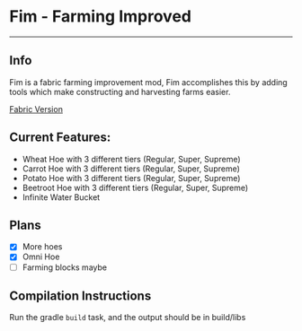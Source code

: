 # Fim - Farming Improved
---
## Info
Fim is a fabric farming improvement mod, Fim accomplishes this by adding tools which make constructing and harvesting farms easier.

[Fabric Version](https://github.com/Zutki/Fim)

## Current Features:
- Wheat Hoe with 3 different tiers (Regular, Super, Supreme)
- Carrot Hoe with 3 different tiers (Regular, Super, Supreme)
- Potato Hoe with 3 different tiers (Regular, Super, Supreme)
- Beetroot Hoe with 3 different tiers (Regular, Super, Supreme)
- Infinite Water Bucket

## Plans
- [x] More hoes
- [x] Omni Hoe
- [ ] Farming blocks maybe

## Compilation Instructions
Run the gradle `build` task, and the output should be in build/libs
